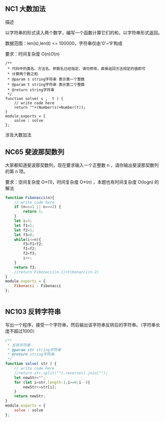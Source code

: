 ## **NC1** **大数加法**

描述

以字符串的形式读入两个数字，编写一个函数计算它们的和，以字符串形式返回。

数据范围：len(s),len(t) <= 100000，字符串仅由'0'~‘9’构成

要求：时间复杂度 O(n)*O*(*n*)

```
/**
 * 代码中的类名、方法名、参数名已经指定，请勿修改，直接返回方法规定的值即可
 * 计算两个数之和
 * @param s string字符串 表示第一个整数
 * @param t string字符串 表示第二个整数
 * @return string字符串
 */
function solve( s ,  t ) {
    // write code here
    return ""+(Number(s)+Number(t));
}
module.exports = {
    solve : solve
};
```

涉及大数加法

## **NC65** **斐波那契数列**

大家都知道斐波那契数列，现在要求输入一个正整数 n ，请你输出斐波那契数列的第 n 项。

要求：空间复杂度 O*(1)，时间复杂度 O*(*n*) ，本题也有时间复杂度 O(logn) 的解法

```js
function Fibonacci(n){
    // write code here
    if (n===1 || n===2) {
        return 1;
    }
    let i=3;
    let f1=1;
    let f2=1;
    let f3=0;
    while(i<=n){
        f3=f1+f2;
        f1=f2;
        f2=f3;
        i++;
    }
    return f3;
    //return Fibonacci(n-1)+Fibonacci(n-2)
}
module.exports = {
    Fibonacci : Fibonacci
};
```

```

```

## **NC103** **反转字符串**

写出一个程序，接受一个字符串，然后输出该字符串反转后的字符串。（字符串长度不超过1000）

```javascript
/**
 * 反转字符串
 * @param str string字符串 
 * @return string字符串
 */
function solve( str ) {
    // write code here
    //return str.split("").reverse().join("");
    let newStr="";
    for (let i=str.length-1;i>=0;i--){
        newStr+=str[i];
    }
    return newStr;
}
module.exports = {
    solve : solve
};
```

